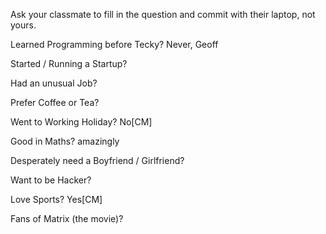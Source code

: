 Ask your classmate to fill in the question and commit with their laptop, not yours.

Learned Programming before Tecky? Never, Geoff

Started / Running a Startup? 

Had an unusual Job? 

Prefer Coffee or Tea? 

Went to Working Holiday? No[CM]

Good in Maths? amazingly 

Desperately need a Boyfriend / Girlfriend? 

Want to be Hacker? 

Love Sports? Yes[CM]

Fans of Matrix (the movie)?  